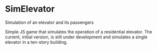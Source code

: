 # SimElevator
Simulation of an elevator and its passengers

Simple JS game that simulates the operation of a residential elevator. The current, initial version, is still under development and simulates a single elevator in a ten-story building. 